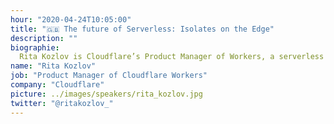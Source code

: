 ```yaml
---
hour: "2020-04-24T10:05:00"
title: "🇬🇧 The future of Serverless: Isolates on the Edge"
description: ""
biographie:
  Rita Kozlov is Cloudflare’s Product Manager of Workers, a serverless platform which allows developers to deploy JavaScript at the edge of Cloudflare’s global network of 200+ data centers. In this role, she is helping shape the developer experience by enabling developers to build applications on fully serverless architecture. Prior to her role as a product manager, Rita was a Principal Solutions Engineer for Cloudflare, where she was focused on helping the company’s enterprise customers protect and accelerate. Rita studied computer science at the Georgia Institute of Technology.
name: "Rita Kozlov"
job: "Product Manager of Cloudflare Workers"
company: "Cloudflare"
picture: ../images/speakers/rita_kozlov.jpg
twitter: "@ritakozlov_"
---
```

